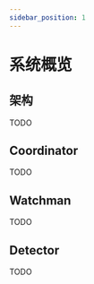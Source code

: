 ```yaml
---
sidebar_position: 1
---
```


# 系统概览

## 架构
TODO

## Coordinator
TODO

## Watchman
TODO

## Detector
TODO